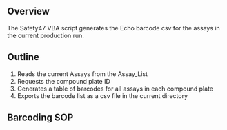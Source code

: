 ## Overview

The Safety47 VBA script generates the Echo barcode csv for the assays in the current production run.

## Outline

1) Reads the current Assays from the Assay_List
2) Requests the compound plate ID
3) Generates a table of barcodes for all assays in each compound plate
4) Exports the barcode list as a csv file in the current directory

## Barcoding SOP
